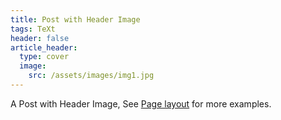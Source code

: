 ```yaml
---
title: Post with Header Image
tags: TeXt
header: false
article_header:
  type: cover
  image:
    src: /assets/images/img1.jpg
---
```


A Post with Header Image, See [Page layout](https://tianqi.name/jekyll-TeXt-theme/samples.html#page-layout) for more examples.

<!--more-->
